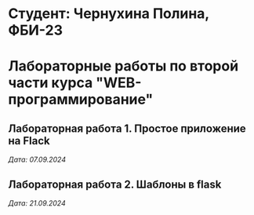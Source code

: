 # Студент: Чернухина Полина, ФБИ-23

# Лабораторные работы по второй части курса "WEB-программирование"

## Лабораторная работа 1. Простое приложение на Flack

*Дата: 07.09.2024*

## Лабораторная работа 2. Шаблоны в flask

*Дата: 21.09.2024* 